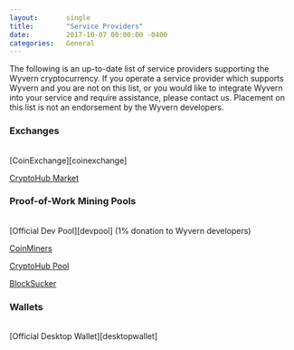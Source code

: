 ```yaml
---
layout:       single
title:        "Service Providers"
date:         2017-10-07 00:00:00 -0400
categories:   General
---
```


The following is an up-to-date list of service providers supporting the Wyvern cryptocurrency. If you operate a service provider which supports Wyvern and you are not on this list, or you would like to integrate Wyvern into your service and require assistance, please contact us. Placement on this list is not an endorsement by the Wyvern developers.

### Exchanges

<br />
[CoinExchange][coinexchange]

[CryptoHub Market][cryptohubmarket]

### Proof-of-Work Mining Pools

<br />
[Official Dev Pool][devpool] (1% donation to Wyvern developers)

[CoinMiners][coinminers]

[CryptoHub Pool][cryptohubpool]

[BlockSucker][blocksucker]


### Wallets

<br />
[Official Desktop Wallet][desktopwallet]

[coinexchange]:     https://www.coinexchange.io/market/WYV/BTC
[cryptohubmarket]:  https://cryptohub.online/market/WYV/
[devpool]:          https://pool.projectwyvern.com
[coinminers]:       https://pool.coin-miners.info/
[cryptohubpool]:    https://cryptohub.online/pools/
[blocksucker]:      https://blocksuckernation.com/
[desktopwallet]:    /tutorials/getting-started
